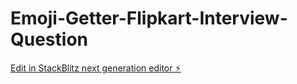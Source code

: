 # Emoji-Getter-Flipkart-Interview-Question

[Edit in StackBlitz next generation editor ⚡️](https://stackblitz.com/~/github.com/Gaganachanur/Emoji-Getter-Flipkart-Interview-Question)